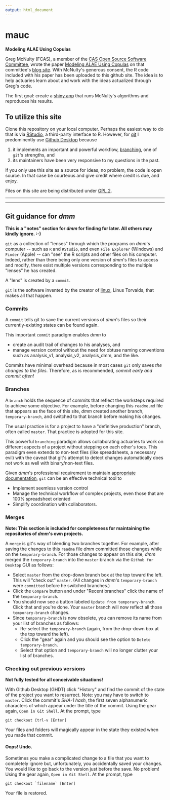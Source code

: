 ```yaml
---
output: html_document
---
```

# mauc

**Modeling ALAE Using Copulas**

Greg McNulty (FCAS),
a member of the 
[CAS Open Source Software Committee](http://opensourcesoftware.casact.org/),
wrote the paper
[Modeling ALAE Using Copulas](http://opensourcesoftware.casact.org/blogs:2)
on that committee's 
[blog site](http://opensourcesoftware.casact.org/).
With McNulty's generous consent,
the R code included with his paper has been uploaded to this github site.
The idea is to help actuaries
learn about and work with
the ideas actualized through Greg's code.

The first goal: create a 
[shiny app](http://shiny.rstudio.com/)
that runs McNulty's algorithms and reproduces his results.

## To utilize this site

Clone this repository on your local computer.
Perhaps the easiest way to do that is via 
[RStudio](https://www.rstudio.com/), 
a third-party interface to R.
However, for 
[git](https://git-scm.com) I predominently
use [Github Desktop](https://desktop.github.com/)
because 

1. it implements an important and powerful workflow,
[branching](https://git-scm.com/about/branching-and-merging), 
one of `git`'s strengths, and
2. its maintainers have been
very responsive to my questions in the past.

If you only use this site as a source for ideas,
no problem,
the code is open source.
In that case be courteous and give credit where credit is due,
and enjoy.

Files on this site are being distributed under 
[GPL 2](http://www.gnu.org/licenses/old-licenses/gpl-2.0.en.html).

------------------------------
------------------------------
## Git guidance for *dmm*

**This is a "notes" section for *dmm* for finding for later. 
All others may kindly ignore. :-)**

`git`
as a collection of "lenses" through which 
the programs on *dmm*'s computer --
such as `R` and `RStudio`,
and even `File Explorer` (Windows) and `Finder` (Apple) --
can "see" the R scripts and other files on his computer.
Indeed, rather than there being only one version of *dmm*'s files
to access and modify,
there exist multiple versions 
corresponding to the multiple "lenses" he has created.

A "lens" is created by a `commit`.

`git` is the software invented by
the creator of 
[linux](https://www.linux.com), 
Linus Torvalds,
that makes all that happen.

### Commits

A `commit` tells git to save the current versions of *dmm*'s files
so their currently-existing states can be found again.

This important `commit` paradigm enables *dmm* to 

* create an audit trail of changes to his analyses, and
* manage version control without the need for obtuse naming conventions
such as analysis\_v1, analysis\_v2, analysis\_dmm, and the like.

Commits have minimal overhead because in most cases
`git` only saves *the changes to the files.*
Therefore, as is recommended,
*commit early and commit often!*

### Branches

A `branch` holds the sequence of commits that reflect the worksteps required
to achieve some objective.
For example,
before changing this `readme.md` file that appears as the face of this site,
*dmm* created another branch, `temporary-branch`,
and switched to that branch before making his changes.

The usual practice is for a project to have a "definitive production" branch,
often called `master`.
That practice is adopted for this site.

This powerful `branching` paradigm allows collaborating actuaries
to work on different 
aspects of a project without stepping on each other's toes.
This paradigm even extends to non-text files (like spreadsheets, a necessary evil)
with the caveat that git's attempt to detect changes 
automatically
does not work as well with binary/non-text files.

Given *dmm*'s professional requirement to maintain
[appropriate documentation](http://actuarialstandardsboard.org/wp-content/uploads/2014/07/asop009_027.pdf),
`git` can be an effective technical tool to 

* Implement seemless version control
* Manage the technical workflow of complex projects, 
even those that are 100% spreadsheet oriented
* Simplify coordination with collaborators.

### Merges

**Note: This section is included for completeness
for maintaining the repositories of *dmm*'s own projects.**

A `merge` is git's way of blending two branches together. 
For example,
after saving the changes to this `readme` file *dmm* committed those changes
while on the `temporary-branch`.
For those changes to appear on this site, 
*dmm* merged the `temporary-branch`
into the `master` branch
via 
the `Github for Desktop` GUI as follows:

* Select `master` from the drop-down branch box at the top toward the left. 
This will "check out" `master`.
(All changes in *dmm*'s `temporary-branch` were `committed` before he switched
branches.)
* Click the `Compare` button and under "Recent branches" click 
the name of the `temporary-branch`.
* You should now see a button labeled `Update from temporary-branch`.
Click that and you're done.
Your `master` branch will now reflect all those `temporary-branch` changes.
* Since `temporary-branch` is now obsolete,
you can remove its name from your list of branches as follows:
    * Re-select the `temporary-branch` 
(again, from the drop-down box at the top toward the left).
    * Click the "gear" again and you should see the option to 
`Delete temporary-branch`.
    * Select that option
and `temporary-branch` will no longer clutter your list of branches.

### Checking out previous versions

**Not fully tested for all conceivable situations!**

With Github Desktop (GHDT) click "History" and find the commit
of the state of the project you want to resurrect.
Note: you may have to switch to `master`.
Click the commit's *SHA-1 hash*,
the first seven alphanumeric characters of which appear under the 
title of the commit.
Using the gear again, `Open in Git Shell`.
At the prompt, type

    git checkout Ctrl-v [Enter]  
Your files and folders will magically appear in the state they existed
when you made that commit.

#### Oops! Undo.

Sometimes you make a complicated change to a file that you want to 
completely ignore but, unfortunately,
you accidentally saved your changes.
You would like to go back to the version just before the save.
No problem!
Using the gear again, `Open in Git Shell`.
At the prompt, type

    git checkout `filename` [Enter]  
Your file is restored.
